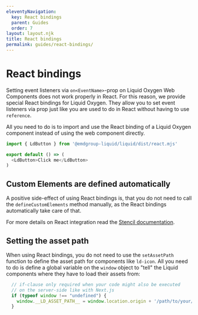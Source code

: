 ```yaml
---
eleventyNavigation:
  key: React bindings
  parent: Guides
  order: 7
layout: layout.njk
title: React bindings
permalink: guides/react-bindings/
---
```



# React bindings

Setting event listeners via `on<EventName>`-prop on Liquid Oxygen Web Components does not work properly in React. For this reason, we provide special React bindings for Liquid Oxygen. They allow you to set event listeners via prop just like you are used to do in React without having to use `reference`.

All you need to do is to import and use the React binding of a Liquid Oxygen component instead of using the web component directly.

```js
import { LdButton } from '@emdgroup-liquid/liquid/dist/react.mjs'

export default () => (
  <LdButton>Click me</LdButton>
)
```

## Custom Elements are defined automatically

A positive side-effect of using React bindings is, that you do not need to call the `defineCustomElements` method manually, as the React bindings automatically take care of that.

For more details on React integration read the [Stencil documentation](https://stenciljs.com/docs/react).

## Setting the asset path

When using React bindings, you do not need to use the `setAssetPath` function to define the asset path for components like `ld-icon`. All you need to do is define a global variable on the `window` object to "tell" the Liquid components where they have to load their assets from:

```js
  // if-clause only required when your code might also be executed
  // on the server-side like with Next.js
  if (typeof window !== "undefined") {
    window.__LD_ASSET_PATH__ = window.location.origin + '/path/to/your/assets/';
  }
```

<docs-page-nav prev-href="guides/form-validation/" next-title="Tailwind CSS integration" next-href="guides/tailwindcss-integration/"></docs-page-nav>

